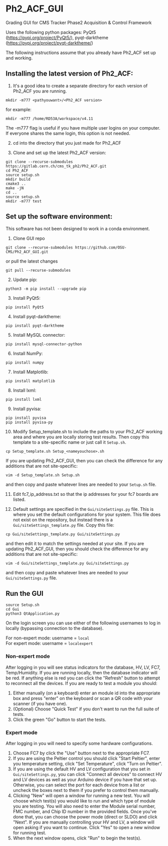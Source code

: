 # Ph2_ACF_GUI
Grading GUI for CMS Tracker Phase2 Acquisition &amp; Control Framework

Uses the following python packages: PyQt5 (https://pypi.org/project/PyQt5/), pyqt-darktheme (https://pypi.org/project/pyqt-darktheme/)

The following instructions assume that you already have Ph2_ACF set up and working.  
## Installing the latest version of Ph2_ACF:
1. It's a good idea to create a separate directory for each version of Ph2_ACF you are running.
```
mkdir -m777 <pathyouwant>/<Ph2_ACF version>
```
for example:
```
mkdir -m777 /home/RD53A/workspace/v4.11
```
The -m777 flag is useful if you have multiple user logins on your computer.  If everyone shares the same login, this option is not needed.

2. cd into the directory that you just made for Ph2_ACF

3. Clone and set up the latest Ph2_ACF version:
```
git clone --recurse-submodules https://gitlab.cern.ch/cms_tk_ph2/Ph2_ACF.git
cd Ph2_ACF
source setup.sh
mkdir build
cmake3 ..
make -jN
cd ..
source setup.sh
mkdir -m777 test
```



## Set up the software environment:
This software has not been designed to work in a conda environment.

1. Clone GUI repo
```
git clone --recurse-submodules https://github.com/OSU-CMS/Ph2_ACF_GUI.git
```
or pull the latest changes
```
git pull --recurse-submodules
```

2. Update pip:
```
python3 -m pip install --upgrade pip
```

3. Install PyQt5:
```
pip install PyQt5
```

4. Install pyqt-darktheme:
```
pip install pyqt-darktheme
```

5. Install MySQL connector:
```
pip install mysql-connector-python
```

6. Install NumPy:
```
pip install numpy
```

7. Install Matplotlib:
```
pip install matplotlib
```

8. Install lxml:
```
pip install lxml
```

9. Install pyvisa:
```
pip install pyvisa
pip install pyvisa-py
```

10. Modify Setup_template.sh to include the paths to your Ph2_ACF working area and where you are locally storing test results.  Then copy this template to a site-specific name or just call it `Setup.sh`.
```
cp Setup_template.sh Setup_<nameyouchose>.sh
```
If you are updating Ph2_ACF_GUI, then you can check the difference for any additions that are not site-specific:
```
vim -d Setup_template.sh Setup.sh
```
and then copy and paste whatever lines are needed to your `Setup.sh` file.

11. Edit fc7_ip_address.txt so that the ip addresses for your fc7 boards are listed.

12. Default settings are specified in the `Gui/siteSettings.py` file.  This is where you set the default configurations for your system.  This file does not exist on the repository, but instead there is a `Gui/siteSettings_template.py` file.  Copy this file:
```
cp Gui/siteSettings_template.py Gui/siteSettings.py
```
and then edit it to match the settings needed at your site.  If you are updating Ph2_ACF_GUI, then you should check the difference for any additions that are not site-specific:
```
vim -d Gui/siteSettings_template.py Gui/siteSettings.py
```
and then copy and paste whatever lines are needed to your `Gui/siteSettings.py` file. 


## Run the GUI
```
source Setup.sh
cd Gui
python3 QtApplication.py
```

On the login screen you can use either of the following usernames to log in locally (bypassing connection to the database).

For non-expert mode:    username = `local`  
For expert mode:        username = `localexpert`

### Non-expert mode
After logging in you will see status indicators for the database, HV, LV, FC7, Temp/Humidity.  If you are running locally, then the database indicator will be red.  If anything else is red you can click the "Refresh" button to attempt to reconnect all the devices.  If you are ready to test a module you should:
1. Either manually (on a keyboard) enter an module id into the appropriate box and press "enter" on the keyboard or scan a QR code with your scanner (if you have one).
2. (Optional) Choose "Quick Test" if you don't want to run the full suite of tests.
3. Click the green "Go" button to start the tests.

### Expert mode
After logging in you will need to specify some hardware configurations.  
1. Choose FC7 by click the "Use" button next to the appropriate FC7.
2. If you are using the Peltier control you should click "Start Peltier", enter you temperature setting, click "Set Temperature", click "Turn on Peltier".
3. If you are using the default HV and LV configuration that you set in `Gui/siteSettings.py`, you can click "Connect all devices" to connect HV and LV devices as well as your Arduino device if you have that set up.  Otherwise, you can select the port for each device from a list or uncheck the boxes next to them if you prefer to control them manually.
4. Clicking "New" will open a window for running a new test.  You will choose which test(s) you would like to run and which type of module you are testing.  You will also need to enter the Module serial number, FMC number, and Chip ID number in the provided fields.  Once you've done that, you can choose the power mode (direct or SLDO) and click "Next".  If you are manually controlling your HV and LV, a window will open asking if you want to continue.  Click "Yes" to open a new window for running test. 
5. When the next window opens, click "Run" to begin the test(s).